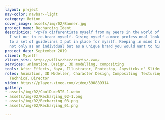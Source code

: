 ```yaml
---
layout: project
nav-color: navbar--light
category: Motion
cover_image: assets/img/02/Banner.jpg
project_name: Recharging Ident
description: "<p>To differentiate myself from my peers in the world of freelancing
  I set out to re-brand myself. Giving myself a more professional look by sticking
  to a set of guidelines I put in place for myself. Keeping in mind I want to be represented
  not only as an individual but as a unique brand you would want to hire.</p>"
project_date: September 2019
client: Myself!
client_site: http://willarchercreative.com/
services: Animation, Design, 3D modelling, compositing
tools: After Effects, Maya, Illustrator, Photoshop, Joysticks n' Sliders
roles: Animation, 3D Modeller, Character Design, Compositing, Texturing, Concept Artist,
  Technical Director
video: https://player.vimeo.com/video/390889314
gallery:
- assets/img/02/CoolDudeBTS-1.webm
- assets/img/02/Recharging_02-1.png
- assets/img/02/Recharging_03.png
- assets/img/02/Recharging_01.png

---
```

